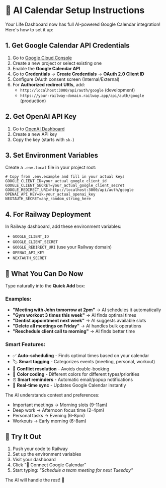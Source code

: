 # 🤖 AI Calendar Setup Instructions

Your Life Dashboard now has full AI-powered Google Calendar integration! Here's how to set it up:

## 1. Get Google Calendar API Credentials

1. Go to [Google Cloud Console](https://console.cloud.google.com/)
2. Create a new project or select existing one
3. Enable the **Google Calendar API**
4. Go to **Credentials** → **Create Credentials** → **OAuth 2.0 Client ID**
5. Configure OAuth consent screen (Internal/External)
6. For **Authorized redirect URIs**, add:
   - `http://localhost:3000/api/auth/google` (development)
   - `https://your-railway-domain.railway.app/api/auth/google` (production)

## 2. Get OpenAI API Key

1. Go to [OpenAI Dashboard](https://platform.openai.com/api-keys)
2. Create a new API key
3. Copy the key (starts with `sk-`)

## 3. Set Environment Variables

Create a `.env.local` file in your project root:

```env
# Copy from .env.example and fill in your actual keys
GOOGLE_CLIENT_ID=your_actual_google_client_id
GOOGLE_CLIENT_SECRET=your_actual_google_client_secret  
GOOGLE_REDIRECT_URI=http://localhost:3000/api/auth/google
OPENAI_API_KEY=sk-your_actual_openai_key
NEXTAUTH_SECRET=any_random_string_here
```

## 4. For Railway Deployment

In Railway dashboard, add these environment variables:
- `GOOGLE_CLIENT_ID`
- `GOOGLE_CLIENT_SECRET` 
- `GOOGLE_REDIRECT_URI` (use your Railway domain)
- `OPENAI_API_KEY`
- `NEXTAUTH_SECRET`

## 🎯 What You Can Do Now

Type naturally into the **Quick Add** box:

### Examples:
- **"Meeting with John tomorrow at 2pm"** → AI schedules it automatically
- **"Gym workout 3 times this week"** → AI finds optimal times
- **"Dentist appointment next week"** → AI suggests available slots
- **"Delete all meetings on Friday"** → AI handles bulk operations
- **"Reschedule client call to morning"** → AI finds better time

### Smart Features:
- ✅ **Auto-scheduling** - Finds optimal times based on your calendar
- 🏷️ **Smart tagging** - Categorizes events (meeting, personal, workout)
- 📅 **Conflict resolution** - Avoids double-booking
- 🎨 **Color coding** - Different colors for different types/priorities
- ⏰ **Smart reminders** - Automatic email/popup notifications
- 🔄 **Real-time sync** - Updates Google Calendar instantly

The AI understands context and preferences:
- Important meetings → Morning slots (9-11am)
- Deep work → Afternoon focus time (2-4pm)  
- Personal tasks → Evening (6-8pm)
- Workouts → Early morning (6-8am)

## 🚀 Try It Out

1. Push your code to Railway
2. Set up the environment variables
3. Visit your dashboard
4. Click "🔗 Connect Google Calendar"
5. Start typing: *"Schedule a team meeting for next Tuesday"*

The AI will handle the rest! 🎉 